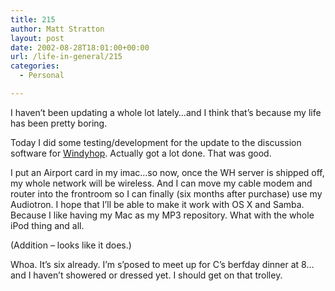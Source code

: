 ```yaml
---
title: 215
author: Matt Stratton
layout: post
date: 2002-08-28T18:01:00+00:00
url: /life-in-general/215
categories:
  - Personal

---
```

I haven&#8217;t been updating a whole lot lately&#8230;and I think that&#8217;s because my life has been pretty boring.

Today I did some testing/development for the update to the discussion software for [Windyhop][1]. Actually got a lot done. That was good.

I put an Airport card in my imac&#8230;so now, once the WH server is shipped off, my whole network will be wireless. And I can move my cable modem and router into the frontroom so I can finally (six months after purchase) use my Audiotron. I hope that I&#8217;ll be able to make it work with OS X and Samba. Because I like having my Mac as my MP3 repository. What with the whole iPod thing and all.

(Addition &#8211; looks like it does.)

Whoa. It&#8217;s six already. I&#8217;m s&#8217;posed to meet up for C&#8217;s berfday dinner at 8&#8230;and I haven&#8217;t showered or dressed yet. I should get on that trolley.

 [1]: http://www.windyhop.org